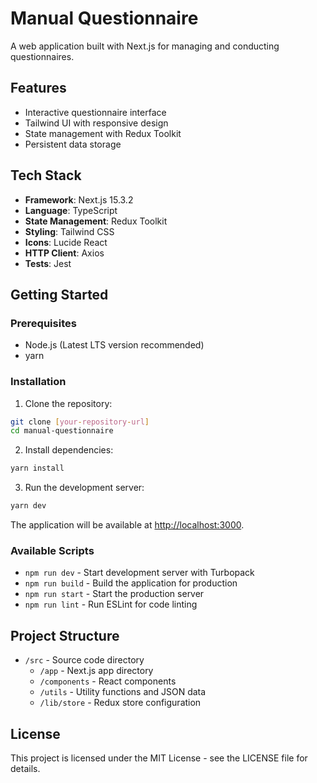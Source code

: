 # Manual Questionnaire

A web application built with Next.js for managing and conducting questionnaires.

## Features

- Interactive questionnaire interface
- Tailwind UI with responsive design
- State management with Redux Toolkit
- Persistent data storage

## Tech Stack

- **Framework**: Next.js 15.3.2
- **Language**: TypeScript
- **State Management**: Redux Toolkit
- **Styling**: Tailwind CSS
- **Icons**: Lucide React
- **HTTP Client**: Axios
- **Tests**: Jest

## Getting Started

### Prerequisites

- Node.js (Latest LTS version recommended)
- yarn

### Installation

1. Clone the repository:

```bash
git clone [your-repository-url]
cd manual-questionnaire
```

2. Install dependencies:

```bash
yarn install
```

3. Run the development server:

```bash
yarn dev
```

The application will be available at [http://localhost:3000](http://localhost:3000).

### Available Scripts

- `npm run dev` - Start development server with Turbopack
- `npm run build` - Build the application for production
- `npm run start` - Start the production server
- `npm run lint` - Run ESLint for code linting

## Project Structure

- `/src` - Source code directory
  - `/app` - Next.js app directory
  - `/components` - React components
  - `/utils` - Utility functions and JSON data
  - `/lib/store` - Redux store configuration

## License

This project is licensed under the MIT License - see the LICENSE file for details.

```

```
